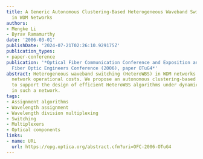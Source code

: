 ```yaml
---
title: A Generic Autonomous Clustering-Based Heterogeneous Waveband Switching Architecture
  in WDM Networks
authors:
- Mengke Li
- Byrav Ramamurthy
date: '2006-03-01'
publishDate: '2024-07-21T02:26:10.929175Z'
publication_types:
- paper-conference
publication: '*Optical Fiber Communication Conference and Exposition and The National
  Fiber Optic Engineers Conference (2006), paper OTuG4*'
abstract: Heterogeneous waveband switching (HeteroWBS) in WDM networks reduces the
  network operational costs. We propose an autonomous clustering-based HeteroWBS architecture
  to support the design of efficient HeteroWBS algorithms under dynamic traffic requests
  in such a network.
tags:
- Assignment algorithms
- Wavelength assignment
- Wavelength division multiplexing
- Switching
- Multiplexers
- Optical components
links:
- name: URL
  url: https://opg.optica.org/abstract.cfm?uri=OFC-2006-OTuG4
---
```

